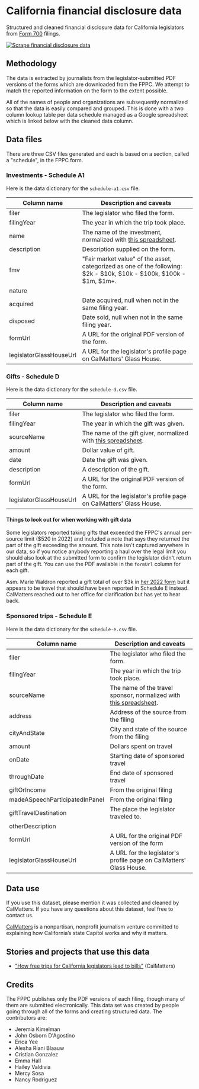 # California financial disclosure data

Structured and cleaned financial disclosure data for California legislators from [Form 700](https://form700search.fppc.ca.gov/) filings.

[![Scrape financial disclosure data](https://github.com/CalMatters/ca-form-700-data/actions/workflows/scrape.yml/badge.svg)](https://github.com/CalMatters/ca-form-700-data/actions/workflows/scrape.yml)

## Methodology

The data is extracted by journalists from the legislator-submitted PDF versions of the forms which are downloaded from the FPPC. We attempt to match the reported information on the form to the extent possible.

All of the names of people and organizations are subsequently normalized so that the data is easily compared and grouped. This is done with a two column lookup table per data schedule managed as a Google spreadsheet which is linked below with the cleaned data column.

## Data files

There are three CSV files generated and each is based on a section, called a "schedule", in the FPPC form.

### Investments - Schedule A1

Here is the data dictionary for the `schedule-a1.csv` file.

<table>
  <thead>
    <tr>
      <th>Column name</th>
      <th>Description and caveats</th>
    </tr>
  </thead>
  <tbody>
    <tr>
      <td>filer</td>
      <td>The legislator who filed the form.</td>
    </tr>
    <tr>
      <td>filingYear</td>
      <td>The year in which the trip took place.</td>
    </tr>
    <tr>
      <td>name</td>
      <td>The name of the investment, normalized with <a href="https://docs.google.com/spreadsheets/d/e/2PACX-1vSvMVqjLXOLoY5Jt1u8gmOBD_2IZit7yqKN8N94ubeOvyx94qyLCdLp19kAkp594OJzEfna5RO_Fcjv/pubhtml?gid=1910584700&single=true">this spreadsheet</a>.</td>
    </tr>
    <tr>
      <td>description</td>
      <td>Description supplied on the form.</td>
    </tr>
    <tr>
      <td>fmv</td>
      <td>"Fair market value" of the asset, categorized as one of the following: $2k - $10k, $10k - $100k, $100k - $1m, $1m+.</td>
    </tr>
    <tr>
      <td>nature</td>
      <td></td>
    </tr>
    <tr>
      <td>acquired</td>
      <td>Date acquired, null when not in the same filing year.</td>
    </tr>
    <tr>
      <td>disposed</td>
      <td>Date sold, null when not in the same filing year.</td>
    </tr>
    <tr>
      <td>formUrl</td>
      <td>A URL for the original PDF version of the form.</td>
    </tr>
    <tr>
      <td>legislatorGlassHouseUrl</td>
      <td>A URL for the legislator's profile page on CalMatters' Glass House.</td>
    </tr>
  </tbody>
</table>

### Gifts - Schedule D

Here is the data dictionary for the `schedule-d.csv` file.

<table>
  <thead>
    <tr>
      <th>Column name</th>
      <th>Description and caveats</th>
    </tr>
  </thead>
  <tbody>
    <tr>
      <td>filer</td>
      <td>The legislator who filed the form.</td>
    </tr>
    <tr>
      <td>filingYear</td>
      <td>The year in which the gift was given.</td>
    </tr>
    <tr>
      <td>sourceName</td>
      <td>The name of the gift giver, normalized with <a href="https://docs.google.com/spreadsheets/d/e/2PACX-1vSvMVqjLXOLoY5Jt1u8gmOBD_2IZit7yqKN8N94ubeOvyx94qyLCdLp19kAkp594OJzEfna5RO_Fcjv/pubhtml?gid=118444411&single=true">this spreadsheet</a>.</td>
    </tr>
    <tr>
      <td>amount</td>
      <td>Dollar value of gift.</td>
    </tr>
    <tr>
      <td>date</td>
      <td>Date the gift was given.</td>
    </tr>
    <tr>
      <td>description</td>
      <td>A description of the gift.</td>
    </tr>
    <tr>
      <td>formUrl</td>
      <td>A URL for the original PDF version of the form.</td>
    </tr>
    <tr>
      <td>legislatorGlassHouseUrl</td>
      <td>A URL for the legislator's profile page on CalMatters' Glass House.</td>
    </tr>
  </tbody>
</table>

#### Things to look out for when working with gift data

Some legislators reported taking gifts that exceeded the FPPC's annual per-source limit ($520 in 2022) and included a note that says they returned the part of the gift exceeding the amount. This note isn't captured anywhere in our data, so if you notice anybody reporting a haul over the legal limit you should also look at the submitted form to confirm the legislator didn't return part of the gift. You can use the PDF available in the `formUrl` column for each gift.

Asm. Marie Waldron reported a gift total of over $3k in [her 2022 form](https://wcfweenxfcmsichcbyki.supabase.in/storage/v1/object/public/pdfs/eabd7aeb-88ee-481d-9d4e-a7e215bb665e.pdf) but it appears to be travel that should have been reported in Schedule E instead. CalMatters reached out to her office for clarification but has yet to hear back.

### Sponsored trips - Schedule E

Here is the data dictionary for the `schedule-e.csv` file.

<table>
  <thead>
    <tr>
      <th>Column name</th>
      <th>Description and caveats</th>
    </tr>
  </thead>
  <tbody>
    <tr>
      <td>filer</td>
      <td>The legislator who filed the form.</td>
    </tr>
    <tr>
      <td>filingYear</td>
      <td>The year in which the trip took place.</td>
    </tr>
    <tr>
      <td>sourceName</td>
      <td>The name of the travel sponsor, normalized with <a href="https://docs.google.com/spreadsheets/d/e/2PACX-1vSvMVqjLXOLoY5Jt1u8gmOBD_2IZit7yqKN8N94ubeOvyx94qyLCdLp19kAkp594OJzEfna5RO_Fcjv/pubhtml?gid=1594622565&single=true">this spreadsheet</a>.</td>
    </tr>
    <tr>
      <td>address</td>
      <td>Address of the source from the filing</td>
    </tr>
    <tr>
      <td>cityAndState</td>
      <td>City and state of the source from the filing</td>
    </tr>
    <tr>
      <td>amount</td>
      <td>Dollars spent on travel</td>
    </tr>
    <tr>
      <td>onDate</td>
      <td>Starting date of sponsored travel</td>
    </tr>
    <tr>
      <td>throughDate</td>
      <td>End date of sponsored travel</td>
    </tr>
    <tr>
      <td>giftOrIncome</td>
      <td>From the original filing</td>
    </tr>
    <tr>
      <td>madeASpeechParticipatedInPanel</td>
      <td>From the original filing</td>
    </tr>
    <tr>
      <td>giftTravelDestination</td>
      <td>The place the legislator traveled to.</td>
    </tr>
    <tr>
      <td>otherDescription</td>
      <td></td>
    </tr>
    <tr>
      <td>formUrl</td>
      <td>A URL for the original PDF version of the form</td>
    </tr>
    <tr>
      <td>legislatorGlassHouseUrl</td>
      <td>A URL for the legislator's profile page on CalMatters' Glass House.</td>
    </tr>
  </tbody>
</table>

## Data use

If you use this dataset, please mention it was collected and cleaned by CalMatters. If you have any questions about this dataset, feel free to contact us.

[CalMatters](https://calmatters.org/) is a nonpartisan, nonprofit journalism venture committed to explaining how California’s state Capitol works and why it matters.

## Stories and projects that use this data

* ["How free trips for California legislators lead to bills"](https://calmatters.org/politics/california-legislature/2023/05/california-legislature-trips-bills/) (CalMatters)

## Credits

The FPPC publishes only the PDF versions of each filing, though many of them are submitted electronically. This data set was created by people going through all of the forms and creating structured data. The contributors are:

* Jeremia Kimelman
* John Osborn D'Agostino
* Erica Yee
* Alesha Riani Blaauw
* Cristian Gonzalez
* Emma Hall
* Hailey Valdivia
* Mercy Sosa
* Nancy Rodriguez
